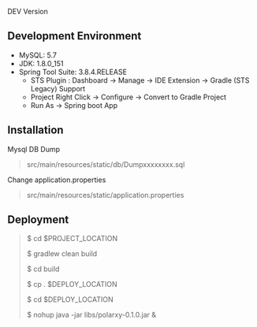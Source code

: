 DEV Version
## Development Environment

- MySQL: 5.7
- JDK: 1.8.0_151
- Spring Tool Suite: 3.8.4.RELEASE
  - STS Plugin : Dashboard -> Manage -> IDE Extension -> Gradle (STS Legacy) Support
  - Project Right Click -> Configure -> Convert to Gradle Project
  - Run As -> Spring boot App

## Installation

Mysql DB Dump

> src/main/resources/static/db/Dumpxxxxxxxx.sql

Change application.properties

> src/main/resources/static/application.properties

## Deployment

> $ cd $PROJECT_LOCATION
>
> $ gradlew clean build
>
> $ cd build
>
> $ cp . $DEPLOY_LOCATION
>
> $ cd $DEPLOY_LOCATION
>
> $ nohup java -jar libs/polarxy-0.1.0.jar &



